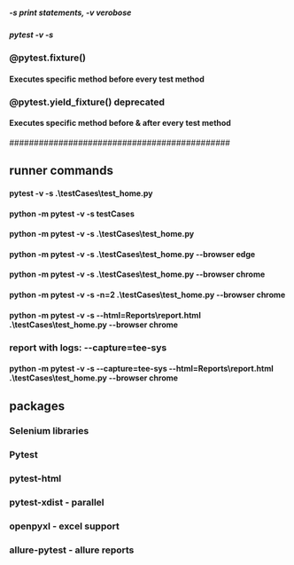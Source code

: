 #####   -s print statements, -v verobose
#####   pytest -v -s

### @pytest.fixture()
#### Executes specific method before every test method

### @pytest.yield_fixture() deprecated 
#### Executes specific method before & after every test method


#############################################

## runner commands

#### pytest -v -s .\testCases\test_home.py
#### python -m pytest -v -s testCases
#### python -m pytest -v -s .\testCases\test_home.py
#### python -m pytest -v -s .\testCases\test_home.py --browser edge
#### python -m pytest -v -s .\testCases\test_home.py --browser chrome
#### python -m pytest -v -s -n=2 .\testCases\test_home.py --browser chrome
#### python -m pytest -v -s --html=Reports\report.html .\testCases\test_home.py --browser chrome

### report with logs: --capture=tee-sys
#### python -m pytest -v -s --capture=tee-sys --html=Reports\report.html .\testCases\test_home.py --browser chrome

## packages

### Selenium libraries
### Pytest
### pytest-html
### pytest-xdist - parallel
### openpyxl  -  excel support
### allure-pytest - allure reports